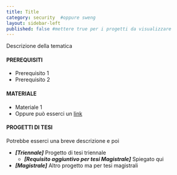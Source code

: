 ```yaml
---
title: Title
category: security  #oppure sweng
layout: sidebar-left
published: false #mettere true per i progetti da visualizzare
---
```


Descrizione della tematica


#### PREREQUISITI
* Prerequisito 1
* Prerequisito 2


#### MATERIALE
* Materiale 1
* Oppure può esserci un [link](http://www.google.it)

#### PROGETTI DI TESI
Potrebbe esserci una breve descrizione e poi
* **_[Triennale]_** Progetto di tesi triennale
  * **_[Requisito aggiuntivo per tesi Magistrale]_** Spiegato qui
* **_[Magistrale]_** Altro progetto ma per tesi magistrali
